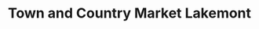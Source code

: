 ---
title: "Town and Country Market Lakemont"
url: /bellevue/town-and-country-market-lakemont/
shop: supermarket
---